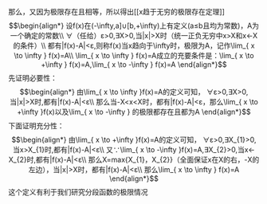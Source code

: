 那么，又因为极限存在且相等，所以得出[[x趋于无穷的极限存在定理]] 
$$\begin{align*}
设f(x)在(-\infty,a]∪[b,+\infty)上有定义(a≤b且均为常数)，A为一个确定的常数\\
∀（任给）ε>0,∃X>0,当|x|>X时（统一正负无穷中x>X和x<-X的条件）\\
都有|f(x)-A|<ε,则称f(x)当x趋向于\infty时，极限为A，记作\lim_{ x \to \infty } f(x)=A\\
\lim_{ x \to \infty } f(x)=A成立的充要条件是：\lim_{ x \to +\infty } f(x)=A,\lim_{ x \to -\infty } f(x)=A
\end{align*}$$
先证明必要性：
$$\begin{align*}
由\lim_{ x \to \infty }f(x)=A的定义可知， ∀ε>0,∃X>0,当|x|>X时,都有|f(x)-A|<ε\\
那么当-X<x<X时，都有|f(x)-A|<ε，那么\lim_{ x \to +\infty }f(x)以及\lim_{ x \to -\infty }  的极限都存在且都为A
\end{align*}$$
下面证明充分性：
$$\begin{align*}
由\lim_{ x \to +\infty }f(x)=A的定义可知， ∀ε>0,∃X_{1}>0,当x>X_{1}时,都有|f(x)-A|<ε\\
又∵\lim_{ x \to -\infty }f(x)=A,∃X_{2}>0,当x<-X_{2}时,都有|f(x)-A|<ε\\
那么X=max{X_{1}，X_{2}}（全面保证x在X的右，-X的左边），当|x|>X时，都有|f(x)-A|<ε\\
那么\lim_{ x \to \infty } f(x)=A
\end{align*}$$
这个定义有利于我们研究分段函数的极限情况